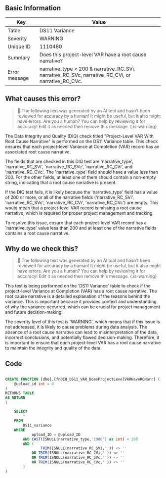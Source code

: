 ## Basic Information
| Key         | Value          |
|-------------|----------------|
| Table       | DS11 Variance |
| Severity    | WARNING |
| Unique ID   | 1110480   |
| Summary     | Does this project-level VAR have a root cause narrative? |
| Error message | narrative_type < 200 & narrative_RC_SVi, narrative_RC_SVc, narrative_RC_CVi, or narrative_RC_CVc. |

## What causes this error?

> :robot: The following text was generated by an AI tool and hasn't been reviewed for accuracy by a human! It might be useful, but it also might have errors. Are you a human? You can help by reviewing it for accuracy! Edit it as needed then remove this message.
{.is-warning}

The Data Integrity and Quality (DIQ) check titled "Project-Level VAR With Root Cause Narrative" is performed on the DS11 Variance table. This check ensures that each project-level Variance at Completion (VAR) record has an associated root cause narrative.

The fields that are checked in this DIQ test are 'narrative_type', 'narrative_RC_SVi', 'narrative_RC_SVc', 'narrative_RC_CVi', and 'narrative_RC_CVc'. The 'narrative_type' field should have a value less than 200. For the other fields, at least one of them should contain a non-empty string, indicating that a root cause narrative is present.

If the DIQ test fails, it is likely because the 'narrative_type' field has a value of 200 or more, or all of the narrative fields ('narrative_RC_SVi', 'narrative_RC_SVc', 'narrative_RC_CVi', 'narrative_RC_CVc') are empty. This would mean that a project-level VAR record is missing a root cause narrative, which is required for proper project management and tracking. 

To resolve this issue, ensure that each project-level VAR record has a 'narrative_type' value less than 200 and at least one of the narrative fields contains a root cause narrative.
## Why do we check this?

> :robot: The following text was generated by an AI tool and hasn't been reviewed for accuracy by a human! It might be useful, but it also might have errors. Are you a human? You can help by reviewing it for accuracy! Edit it as needed then remove this message.
{.is-warning}

This test is being performed on the 'DS11 Variance' table to check if the project-level Variance at Completion (VAR) has a root cause narrative. The root cause narrative is a detailed explanation of the reasons behind the variance. This is important because it provides context and understanding of why the variance occurred, which can be crucial for project management and future decision-making.

The severity level of this test is 'WARNING', which means that if this issue is not addressed, it is likely to cause problems during data analysis. The absence of a root cause narrative can lead to misinterpretation of the data, incorrect conclusions, and potentially flawed decision-making. Therefore, it is important to ensure that each project-level VAR has a root cause narrative to maintain the integrity and quality of the data.
## Code

```sql

CREATE FUNCTION [dbo].[fnDIQ_DS11_VAR_DoesProjectLevelVARHaveRCNarr] (
	@upload_id int = 0
)
RETURNS TABLE
AS RETURN
(
	
	SELECT
		*
	FROM 
		DS11_variance
	WHERE 
			upload_ID = @upload_ID
		AND CAST(ISNULL(narrative_type,'1000') as int) < 200 
		AND (
				TRIM(ISNULL(narrative_RC_SVi,'')) <> '' 
			OR TRIM(ISNULL(narrative_RC_CVi,'')) <> ''
			OR TRIM(ISNULL(narrative_RC_SVc,'')) <> ''
			OR TRIM(ISNULL(narrative_RC_CVc,'')) <> ''
		)
)
```
